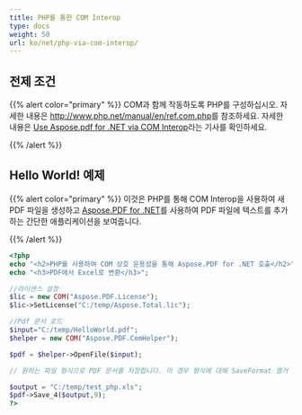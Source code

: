```yaml
---
title: PHP를 통한 COM Interop
type: docs
weight: 50
url: ko/net/php-via-com-interop/
---
```


## 전제 조건

{{% alert color="primary" %}}
COM과 함께 작동하도록 PHP를 구성하십시오. 자세한 내용은 <http://www.php.net/manual/en/ref.com.php>를 참조하세요. 자세한 내용은 [Use Aspose.pdf for .NET via COM Interop](/pdf/net/use-aspose-pdf-for-net-via-com-interop/)라는 기사를 확인하세요.

{{% /alert %}}

## Hello World! 예제

{{% alert color="primary" %}}
이것은 PHP를 통해 COM Interop을 사용하여 새 PDF 파일을 생성하고 [Aspose.PDF for .NET](/pdf/net/)를 사용하여 PDF 파일에 텍스트를 추가하는 간단한 애플리케이션을 보여줍니다.

{{% /alert %}}

```php
<?php
echo "<h2>PHP를 사용하여 COM 상호 운용성을 통해 Aspose.PDF for .NET 호출</h2>";
echo "<h3>PDF에서 Excel로 변환</h3>";

//라이센스 설정
$lic = new COM("Aspose.PDF.License");
$lic->SetLicense("C:/temp/Aspose.Total.lic");

//Pdf 문서 로드
$input="C:/temp/HelloWorld.pdf";
$helper = new COM("Aspose.PDF.ComHelper");

$pdf = $helper->OpenFile($input);

// 원하는 파일 형식으로 PDF 문서를 저장합니다. 이 경우 형식에 대해 SaveFormat 열거 값 9를 전달합니다.

$output = "C:/temp/test_php.xls";
$pdf->Save_4($output,9);
?>
```

